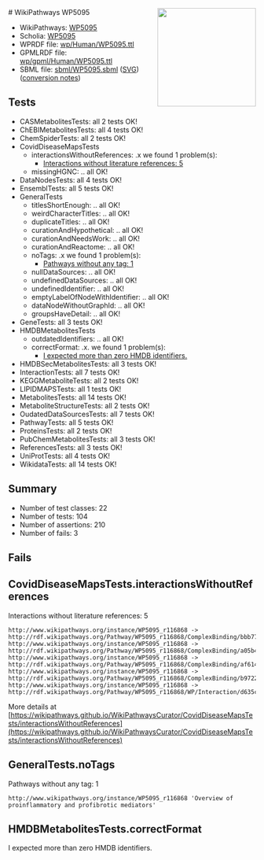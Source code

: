 <img style="float: right; width: 200px" src="../logo.png" />
# WikiPathways WP5095

* WikiPathways: [WP5095](https://identifiers.org/wikipathways:WP5095)
* Scholia: [WP5095](https://scholia.toolforge.org/wikipathways/WP5095)
* WPRDF file: [wp/Human/WP5095.ttl](../wp/Human/WP5095.ttl)
* GPMLRDF file: [wp/gpml/Human/WP5095.ttl](../wp/gpml/Human/WP5095.ttl)
* SBML file: [sbml/WP5095.sbml](../sbml/WP5095.sbml) ([SVG](../sbml/WP5095.svg)) ([conversion notes](../sbml/WP5095.txt))

## Tests
* CASMetabolitesTests: all 2 tests OK!
* ChEBIMetabolitesTests: all 4 tests OK!
* ChemSpiderTests: all 2 tests OK!
* CovidDiseaseMapsTests
    * interactionsWithoutReferences: .x we found 1 problem(s):
        * [Interactions without literature references: 5](#2e295933)
    * missingHGNC: .. all OK!
* DataNodesTests: all 4 tests OK!
* EnsemblTests: all 5 tests OK!
* GeneralTests
    * titlesShortEnough: .. all OK!
    * weirdCharacterTitles: .. all OK!
    * duplicateTitles: .. all OK!
    * curationAndHypothetical: .. all OK!
    * curationAndNeedsWork: .. all OK!
    * curationAndReactome: .. all OK!
    * noTags: .x we found 1 problem(s):
        * [Pathways without any tag: 1](#b5a30a81)
    * nullDataSources: .. all OK!
    * undefinedDataSources: .. all OK!
    * undefinedIdentifier: .. all OK!
    * emptyLabelOfNodeWithIdentifier: .. all OK!
    * dataNodeWithoutGraphId: .. all OK!
    * groupsHaveDetail: .. all OK!
* GeneTests: all 3 tests OK!
* HMDBMetabolitesTests
    * outdatedIdentifiers: .. all OK!
    * correctFormat: .x. we found 1 problem(s):
        * [I expected more than zero HMDB identifiers.](#ad154c1e)
* HMDBSecMetabolitesTests: all 3 tests OK!
* InteractionTests: all 7 tests OK!
* KEGGMetaboliteTests: all 2 tests OK!
* LIPIDMAPSTests: all 1 tests OK!
* MetabolitesTests: all 14 tests OK!
* MetaboliteStructureTests: all 2 tests OK!
* OudatedDataSourcesTests: all 7 tests OK!
* PathwayTests: all 5 tests OK!
* ProteinsTests: all 2 tests OK!
* PubChemMetabolitesTests: all 3 tests OK!
* ReferencesTests: all 3 tests OK!
* UniProtTests: all 4 tests OK!
* WikidataTests: all 14 tests OK!


## Summary

* Number of test classes: 22
* Number of tests: 104
* Number of assertions: 210
* Number of fails: 3

## Fails

<a name="2e295933" />

## CovidDiseaseMapsTests.interactionsWithoutReferences

Interactions without literature references: 5
```
http://www.wikipathways.org/instance/WP5095_r116868 -> http://rdf.wikipathways.org/Pathway/WP5095_r116868/ComplexBinding/bbb77
http://www.wikipathways.org/instance/WP5095_r116868 -> http://rdf.wikipathways.org/Pathway/WP5095_r116868/ComplexBinding/a05b4
http://www.wikipathways.org/instance/WP5095_r116868 -> http://rdf.wikipathways.org/Pathway/WP5095_r116868/ComplexBinding/af614
http://www.wikipathways.org/instance/WP5095_r116868 -> http://rdf.wikipathways.org/Pathway/WP5095_r116868/ComplexBinding/b9722
http://www.wikipathways.org/instance/WP5095_r116868 -> http://rdf.wikipathways.org/Pathway/WP5095_r116868/WP/Interaction/d635c
```

More details at [https://wikipathways.github.io/WikiPathwaysCurator/CovidDiseaseMapsTests/interactionsWithoutReferences](https://wikipathways.github.io/WikiPathwaysCurator/CovidDiseaseMapsTests/interactionsWithoutReferences)

<a name="b5a30a81" />

## GeneralTests.noTags

Pathways without any tag: 1
```
http://www.wikipathways.org/instance/WP5095_r116868 'Overview of proinflammatory and profibrotic mediators' 
```

<a name="ad154c1e" />

## HMDBMetabolitesTests.correctFormat

I expected more than zero HMDB identifiers.
